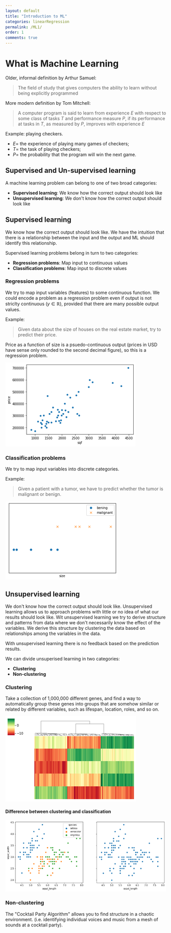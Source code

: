 ```yaml
---
layout: default
title: "Introduction to ML"
categories: linearRegression
permalink: /ML1/
order: 1
comments: true
---
```


# What is Machine Learning

Older, informal definition by Arthur Samuel:

> The field of study that gives computers the ability to learn without being explicitly programmed

More modern definition by Tom Mitchell: 

> A computer program is said to learn from experience $E$ with respect to some class of tasks $T$ and performance measure $P$, if its performance at tasks in $T$, as measured by $P$, improves with experience $E$

Example: playing checkers.

* $E=$ the experience of playing many games of checkers;
* $T=$ the task of playing checkers;
* $P=$ the probability that the program will win the next game.

## Supervised and Un-supervised learning
A machine learning problem can belong to one of two broad categories:

* **Supervised learning**: We know how the correct output should look like
* **Unsupervised learning**: We don't know how the correct output should look like

## Supervised learning
We know how the correct output should look like. We have the intuition that there is a relationship between the input and the output and ML should identify this relationship.

Supervised learning problems belong in turn to two categories:

* **Regression problems**: Map input to continuous values
* **Classification problems**: Map input to discrete values

### Regression problems
We try to map input variables (features) to some continuous function. We could encode a problem as a regression problem even if output is not striclty continuous ($y \in \mathbb{R}$), provided that there are many possible output values.

Example:

> Given data about the size of houses on the real estate market, try to predict their price. 

Price as a function of size is a psuedo-continuous output (prices in USD have sense only rounded to the second decimal figure), so this is a regression problem.


![png](ML-1-WhatIsMachineLearning_files/ML-1-WhatIsMachineLearning_5_0.png)


### Classification problems
We try to map input variables into discrete categories. 

Example:
> Given a patient with a tumor, we have to predict whether the tumor is malignant or benign. 


![png](ML-1-WhatIsMachineLearning_files/ML-1-WhatIsMachineLearning_7_0.png)


## Unsupervised learning
We don't know how the correct output should look like. Unsupervised learning allows us to approach problems with little or no idea of what our results should look like. Wit unsupervised learning we try to derive structure and patterns from data where we don't necessarily know the effect of the variables. We derive this structure by clustering the data based on relationships among the variables in the data.

With unsupervised learning there is no feedback based on the prediction results.

We can divide unsuperised learning in two categories:

* **Clustering**
* **Non-clustering**

### Clustering
Take a collection of 1,000,000 different genes, and find a way to automatically group these genes into groups that are somehow similar or related by different variables, such as lifespan, location, roles, and so on.


![png](ML-1-WhatIsMachineLearning_files/ML-1-WhatIsMachineLearning_9_0.png)


#### Difference between clustering and classification


![png](ML-1-WhatIsMachineLearning_files/ML-1-WhatIsMachineLearning_11_0.png)


### Non-clustering
The "Cocktail Party Algorithm" allows you to find structure in a chaotic environment. (i.e. identifying individual voices and music from a mesh of sounds at a cocktail party).
